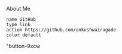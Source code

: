 
About Me 

```button
name GitHub
type link
action https://github.com/ankushwairagade
color default
```
^button-9xcw